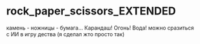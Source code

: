 # rock_paper_scissors_EXTENDED
камень - ножницы - бумага... Карандаш! Огонь! Вода! 
можно сразиться с ИИ в игру дества 
(я сделал жто просто так) 
